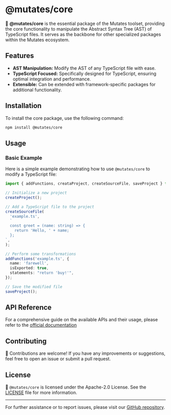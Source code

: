 # @mutates/core

🔧 **@mutates/core** is the essential package of the Mutates toolset, providing the core
functionality to manipulate the Abstract Syntax Tree (AST) of TypeScript files. It serves as the
backbone for other specialized packages within the Mutates ecosystem.

## Features

- **AST Manipulation:** Modify the AST of any TypeScript file with ease.
- **TypeScript Focused:** Specifically designed for TypeScript, ensuring optimal integration and
  performance.
- **Extensible:** Can be extended with framework-specific packages for additional functionality.

## Installation

To install the core package, use the following command:

```sh
npm install @mutates/core
```

## Usage

### Basic Example

Here is a simple example demonstrating how to use `@mutates/core` to modify a TypeScript file:

```typescript
import { addFunctions, creataProject, createSourceFile, saveProject } from '@mutates/core';

// Initialize a new project
createProject();

// Add a TypeScript file to the project
createSourceFile(
  'example.ts',
  `
  const greet = (name: string) => {
    return 'Hello, ' + name;
  };
`,
);

// Perform some transformations
addFunctions('example.ts', {
  name: 'farewell',
  isExported: true,
  statements: "return 'buy!'",
});

// Save the modified file
saveProject();
```

## API Reference

For a comprehensive guide on the available APIs and their usage, please refer to the
[official documentation](https://mutates.katsuba.dev/packages/core)

## Contributing

🤝 Contributions are welcome! If you have any improvements or suggestions, feel free to open an
issue or submit a pull request.

## License

📄 `@mutates/core` is licensed under the Apache-2.0 License. See the
[LICENSE](https://github.com/ikatsuba/mutates/blob/main/LICENSE) file for more information.

---

For further assistance or to report issues, please visit our
[GitHub repository](https://github.com/ikatsuba/mutates).
